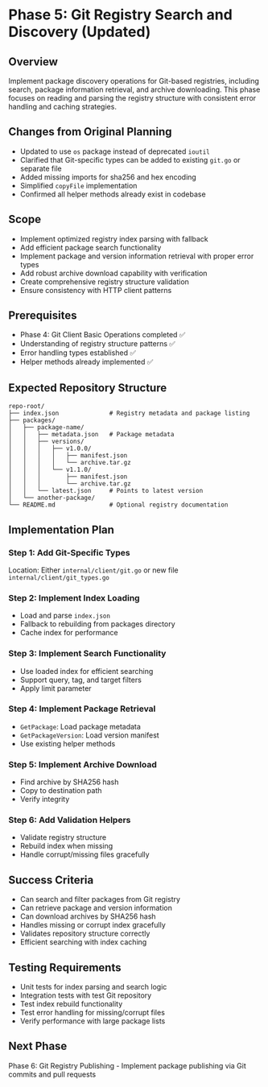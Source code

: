 # Phase 5: Git Registry Search and Discovery (Updated)

## Overview
Implement package discovery operations for Git-based registries, including search, package information retrieval, and archive downloading. This phase focuses on reading and parsing the registry structure with consistent error handling and caching strategies.

## Changes from Original Planning
- Updated to use `os` package instead of deprecated `ioutil`
- Clarified that Git-specific types can be added to existing `git.go` or separate file
- Added missing imports for sha256 and hex encoding
- Simplified `copyFile` implementation
- Confirmed all helper methods already exist in codebase

## Scope
- Implement optimized registry index parsing with fallback
- Add efficient package search functionality
- Implement package and version information retrieval with proper error types
- Add robust archive download capability with verification
- Create comprehensive registry structure validation
- Ensure consistency with HTTP client patterns

## Prerequisites
- Phase 4: Git Client Basic Operations completed ✅
- Understanding of registry structure patterns ✅
- Error handling types established ✅
- Helper methods already implemented ✅

## Expected Repository Structure

```
repo-root/
├── index.json              # Registry metadata and package listing
├── packages/
│   ├── package-name/
│   │   ├── metadata.json   # Package metadata
│   │   ├── versions/
│   │   │   ├── v1.0.0/
│   │   │   │   ├── manifest.json
│   │   │   │   └── archive.tar.gz
│   │   │   └── v1.1.0/
│   │   │       ├── manifest.json
│   │   │       └── archive.tar.gz
│   │   └── latest.json     # Points to latest version
│   └── another-package/
└── README.md               # Optional registry documentation
```

## Implementation Plan

### Step 1: Add Git-Specific Types
Location: Either `internal/client/git.go` or new file `internal/client/git_types.go`

### Step 2: Implement Index Loading
- Load and parse `index.json`
- Fallback to rebuilding from packages directory
- Cache index for performance

### Step 3: Implement Search Functionality
- Use loaded index for efficient searching
- Support query, tag, and target filters
- Apply limit parameter

### Step 4: Implement Package Retrieval
- `GetPackage`: Load package metadata
- `GetPackageVersion`: Load version manifest
- Use existing helper methods

### Step 5: Implement Archive Download
- Find archive by SHA256 hash
- Copy to destination path
- Verify integrity

### Step 6: Add Validation Helpers
- Validate registry structure
- Rebuild index when missing
- Handle corrupt/missing files gracefully

## Success Criteria
- Can search and filter packages from Git registry
- Can retrieve package and version information
- Can download archives by SHA256 hash
- Handles missing or corrupt index gracefully
- Validates repository structure correctly
- Efficient searching with index caching

## Testing Requirements
- Unit tests for index parsing and search logic
- Integration tests with test Git repository
- Test index rebuild functionality
- Test error handling for missing/corrupt files
- Verify performance with large package lists

## Next Phase
Phase 6: Git Registry Publishing - Implement package publishing via Git commits and pull requests